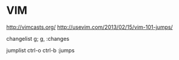 
# VIM

http://vimcasts.org/
http://usevim.com/2013/02/15/vim-101-jumps/

changelist
g;
g,
:changes

jumplist
ctrl-o
ctrl-b
:jumps


